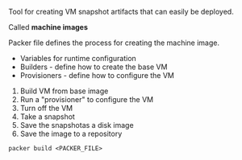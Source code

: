 
Tool for creating VM snapshot artifacts that can easily be deployed.

Called **machine images**

Packer file defines the process for creating the machine image.

- Variables for runtime configuration
- Builders - define how to create the base VM
- Provisioners - define how to configure the VM

1. Build VM from base image
2. Run a "provisioner" to configure the VM
3. Turn off the VM
4. Take a snapshot
5. Save the snapshotas a disk image
6. Save the image to a repository

`packer build <PACKER_FILE>`

